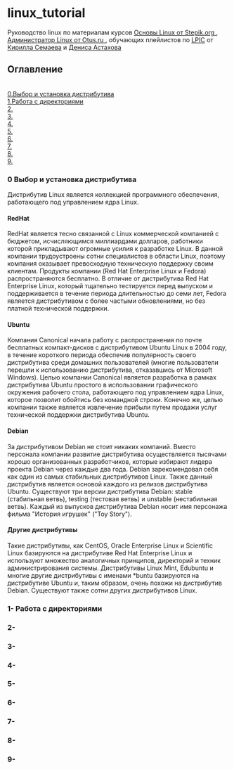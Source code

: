 # linux_tutorial
<p><a name="top"></p>
  
  
Руководство linux
по материалам курсов <a href = https://stepik.org/course/762 target="blank"> Основы Linux от Stepik.org </a> , <a href = https://otus.ru/lessons/linux target="blank"> Администратор Linux от Otus.ru <a> , обучающих плейлистов по <a href = https://www.lpi.org/our-certifications/summary-of-certifications target="blank">LPIC</a> от <a href=https://www.youtube.com/user/itsemaev  target="blank">Кирилла Семаева</a> и <a target="blank" href = https://www.youtube.com/channel/UC-sAMvDe7gTmBbub-rWljZg/featured> Дениса Астахова </a>
  <h2>Оглавление</h2><br>
  <a href=#0>0.Выбор и установка дистрибутива</a><br>
  <a href=#1>1.Работа с директориями</a><br>
  <a href=#2>2.</a><br>
  <a href=#3>3.</a><br>
  <a href=#4>4.</a><br>
  <a href=#5>5.</a><br>
  <a href=#6>6.</a><br>
  <a href=#7>7.</a><br>
  <a href=#8>8.</a><br>
  <a href=#9>9.</a><br>
  
<h3><a name = "0">0 Выбор и установка дистрибутива</h3>
  Дистрибутив Linux является коллекцией программного обеспечения, работающего под управлением ядра Linux.
 <h4>RedHat</h4>
RedHat является тесно связанной с Linux коммерческой компанией с бюджетом, исчисляющимся миллиардами долларов, работники которой прикладывают огромные усилия к разработке Linux. В данной компании трудоустроены сотни специалистов в области Linux, поэтому компания оказывает превосходную техническую поддержку своим клиентам. Продукты компании (Red Hat Enterprise Linux и Fedora) распространяются бесплатно. В отличие от дистрибутива Red Hat Enterprise Linux, который тщательно тестируется перед выпуском и поддерживается в течение периода длительностью до семи лет, Fedora является дистрибутивом с более частыми обновлениями, но без платной технической поддержки.

<h4>Ubuntu</h4>
Компания Canonical начала работу с распространения по почте бесплатных компакт-дисков с дистрибутивом Ubuntu Linux в 2004 году, в течение короткого периода обеспечив популярность своего дистрибутива среди домашних пользователей (многие пользователи перешли к использованию дистрибутива, отказавшись от Microsoft Windows). Целью компании Canonical является разработка в рамках дистрибутива Ubuntu простого в использовании графического окружения рабочего стола, работающего под управлением ядра Linux, которое позволит обойтись без командной строки. Конечно же, целью компании также является извлечение прибыли путем продажи услуг технической поддержки дистрибутива Ubuntu.

<h4>Debian</h4>
За дистрибутивом Debian не стоит никаких компаний. Вместо персонала компании развитие дистрибутива осуществляется тысячами хорошо организованных разработчиков, которые избирают лидера проекта Debian через каждые два года. Debian зарекомендовал себя как один из самых стабильных дистрибутивов Linux. Также данный дистрибутив является основой каждого из релизов дистрибутива Ubuntu. Существуют три версии дистрибутива Debian: stable (стабильная ветвь), testing (тестовая ветвь) и unstable (нестабильная ветвь). Каждый из выпусков дистрибутива Debian носит имя персонажа фильма "История игрушек" ("Toy Story").

<h4>Другие дистрибутивы</h4>
Такие дистрибутивы, как CentOS, Oracle Enterprise Linux и Scientific Linux базируются на дистрибутиве Red Hat Enterprise Linux и используют множество аналогичных принципов, директорий и техник администрирования системы. Дистрибутивы Linux Mint, Edubuntu и многие другие дистрибутивы с именами *buntu базируются на дистрибутиве Ubuntu и, таким образом, очень похожи на дистрибутив Debian. Существуют также сотни других дистрибутивов Linux.

<h3><a name = "1">1- Работа с директориями</h3>

<h3><a name = "2">2-</h3>
<h3><a name = "3">3-</h3>
<h3><a name = "4">4-</h3>
<h3><a name = "5">5-</h3>
<h3><a name = "6">6-</h3>
<h3><a name = "7">7-</h3>
<h3><a name = "8">8-</h3>
<h3><a name = "9">9-</h3>
